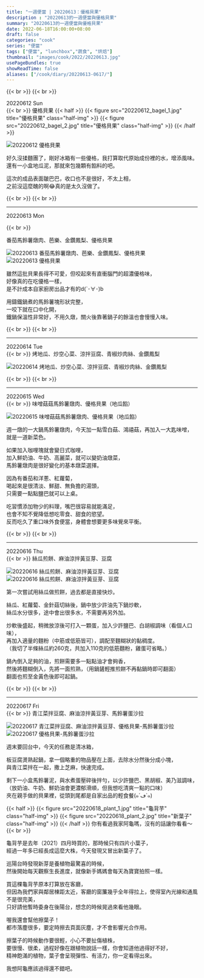 ```yaml
---
title: "一週便當 | 20220613：優格貝果"
description : "20220613的一週便當與優格貝果"
summary: "20220613的一週便當與優格貝果"
date: 2022-06-18T16:00:00+08:00
draft: false
categories: "cook"
series: "便當"
tags: ["便當", "lunchbox","蔬食", "烘焙"]
thumbnail: "images/cook/2022/20220613.jpg"
usePageBundles: true
showReadTime: false
aliases: ["/cook/diary/20220613-0617/"]
---
```


{{< br >}}
{{< br >}}

<div class="border-item"><span>20220612 Sun</span></div>
{{< br >}}
優格貝果
{{< half >}}
{{< figure src="20220612_bagel_1.jpg" title="優格貝果" class="half-img" >}}
{{< figure src="20220612_bagel_2.jpg" title="優格貝果" class="half-img" >}}
{{< /half >}}

![20220612 優格貝果](20220612_bagel_3.jpg)

好久沒揉麵團了，剛好冰箱有一些優格，我打算取代原始成份裡的水，增添風味。
\
還有一小盒地瓜泥，那就來包幾顆有餡料的吧。

這次的成品表面皺巴巴，收口也不是很好，不太上相，
\
之前沒這麼醜的啊😂真的是太久沒做了。

{{< br >}}
{{< br >}}

---

<div class="border-item"><span>20220613 Mon</span></div>

{{< br >}}

番茄馬鈴薯燉肉、芭樂、金鑽鳳梨、優格貝果

![20220613 番茄馬鈴薯燉肉、芭樂、金鑽鳳梨、優格貝果](20220613_bento_1.jpg)
![20220613 優格貝果](20220613_bento_2.jpg)

雖然這批貝果長得不可愛，但咬起來有直衝腦門的超濃優格味，
\
好像真的在吃優格一樣，
\
是不計成本自家廚房出品才有的d(`･∀･)b

用鑄鐵鍋煮的馬鈴薯塊形狀完整，
\
一咬下就在口中化開，
\
鐵鍋保溫性非常好，不用久燉，關火後靠著鍋子的餘溫也會慢慢入味。

{{< br >}}
{{< br >}}

---

<div class="border-item"><span>20220614 Tue</span></div>
{{< br >}}
烤地瓜、炒空心菜、涼拌豆腐、青椒炒肉絲、金鑽鳳梨

![20220614 烤地瓜、炒空心菜、涼拌豆腐、青椒炒肉絲、金鑽鳳梨](20220614_bento_1.jpg)


{{< br >}}
{{< br >}}

---

<div class="border-item"><span>20220615 Wed</span></div>
{{< br >}}
味噌菇菇馬鈴薯燉肉、優格貝果（地瓜餡）

![20220615 味噌菇菇馬鈴薯燉肉、優格貝果（地瓜餡）](20220615_bento_1.jpg)

週一燉的一大鍋馬鈴薯燉肉，今天加一點雪白菇、鴻禧菇，再加入一大匙味噌，
\
就是一道新菜色。

如果加入咖哩塊就會變日式咖哩，
\
加入鮮奶油、牛奶、高麗菜，就可以變奶油燉菜，
\
馬鈴薯燉肉是很好變化的基本燉菜選擇。

因為有番茄和洋蔥、紅蘿蔔，
\
喝起來是很清淡、鮮甜、無負擔的湯頭，
\
只需要一點點鹽巴就可以上桌。

吃習慣添加物少的料理，嘴巴很容易就能滿足，
\
也會不知不覺降低想吃零食、甜食的慾望。
\
反而吃久了重口味外食便當，身體會想要更多味覺來平衡。

{{< br >}}
{{< br >}}

---

<div class="border-item"><span>20220616 Thu</span></div>
{{< br >}}
絲瓜煎餅、麻油涼拌黃豆芽、豆腐

![20220616 絲瓜煎餅、麻油涼拌黃豆芽、豆腐](20220616_bento_1.jpg)
![20220616 絲瓜煎餅、麻油涼拌黃豆芽、豆腐](20220616_bento_2.jpg)

第一次嘗試用絲瓜做煎餅，過去都是直接快炒。

絲瓜、紅蘿蔔、金針菇切絲後，鍋中放少許油先下鍋炒軟，
\
絲瓜水分很多，途中會出很多水，不需要再另外加。

炒軟後盛起，稍微放涼後可打入一顆蛋，加入少許鹽巴、白胡椒調味（看個人口味），
\
再加入適量的麵粉（中筋或低筋皆可），調配至麵糊狀的黏稠度。
\
（我切了半條絲瓜約260克，共加入110克的低筋麵粉，雞蛋可省略。）

鍋內倒入足夠的油，煎餅需要多一點點油才會夠香，
\
然後將麵糊倒入，先將一面煎熟，（用鍋鏟輕推煎餅不再黏鍋時即可翻面）
\
翻面也煎至金黃色後即可起鍋。


{{< br >}}
{{< br >}}

---

<div class="border-item"><span>20220617 Fri</span></div>
{{< br >}}
青江菜拌豆腐、麻油涼拌黃豆芽、馬鈴薯蛋沙拉

![20220617 青江菜拌豆腐、麻油涼拌黃豆芽、優格貝果-馬鈴薯蛋沙拉](20220617_bento_1.jpg)
![20220617 優格貝果-馬鈴薯蛋沙拉](20220617_bento_2.jpg)

週末要回台中，今天的任務是清冰箱，

板豆腐燙熟起鍋，拿一個略重的物品壓在上面，去除水分然後分成小塊，
\
與青江菜拌在一起，撒上芝麻，快速完成。

剩下一小盒馬鈴薯泥，與水煮蛋壓碎後拌勻，以少許鹽巴、黑胡椒、美乃滋調味，
\
（放奶油、牛奶、鮮奶油會更濃郁滑順，但我想吃清爽一點的口味）
\
夾在親手做的貝果裡，從頭到尾都是自家出品的輕食餐(๑´ڡ`๑)


{{< half >}}
{{< figure src="20220618_plant_1.jpg" title="龜背芋" class="half-img" >}}
{{< figure src="20220618_plant_2.jpg" title="新葉子" class="half-img" >}}
{{< /half >}}
你有看過我家阿龜嗎，沒有的話讓你看看～
{{< br >}}

龜背芋是去年（2021）四月時買的，那時候只有四片小葉子，
\
經過一年多已經長成這麼大株，今天發現又冒出新葉子了。

巡陽台時發現新芽是養植物最驚喜的時候，
\
然後開始每天觀察生長進度，就像新手媽媽會每天為寶寶拍照一樣。

買這棵龜背芋原本打算放在客廳，
\
但因為我們家與鄰居棟距太近，客廳的窗簾幾乎全年得拉上，使得室內光線和通風不是很完美，
\
只好請他暫時委身在後陽台，想念的時候晃過來看他幾眼。

喔我還會幫他擦葉子！
\
都市落塵很多，要定時擦去頁面灰塵，才不會影響光合作用。

擦葉子的時候動作要很輕，小心不要扯傷植株，
\
要很慢、很柔，過程好像在跟植物說話一樣，你會知道他過得好不好，
\
精神飽滿的植物，葉子會呈現彈性、有活力，你一定看得出來。

我想阿龜應該過得還不錯吧。

